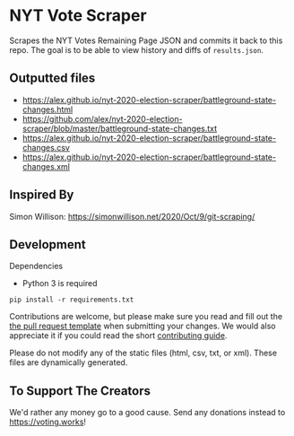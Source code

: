 # NYT Vote Scraper
Scrapes the NYT Votes Remaining Page JSON and commits it back to this repo. The goal is to be able to view history and diffs of `results.json`.

## Outputted files

- <https://alex.github.io/nyt-2020-election-scraper/battleground-state-changes.html>
- <https://github.com/alex/nyt-2020-election-scraper/blob/master/battleground-state-changes.txt>
- <https://alex.github.io/nyt-2020-election-scraper/battleground-state-changes.csv>
- <https://alex.github.io/nyt-2020-election-scraper/battleground-state-changes.xml>


## Inspired By
Simon Willison: <https://simonwillison.net/2020/Oct/9/git-scraping/>



## Development

Dependencies

* Python 3 is required


```
pip install -r requirements.txt
 ```

Contributions are welcome, but please make sure you read and fill out the [the pull request template](.github/pull_request_template.md) when submitting your changes. We would also appreciate it if you could read the short [contributing guide](https://github.com/alex/nyt-2020-election-scraper/blob/master/CONTRIBUTING.md).

Please do not modify any of the static files (html, csv, txt, or xml). These files are dynamically generated.

## To Support The Creators
We'd rather any money go to a good cause. Send any donations instead to <https://voting.works>!
